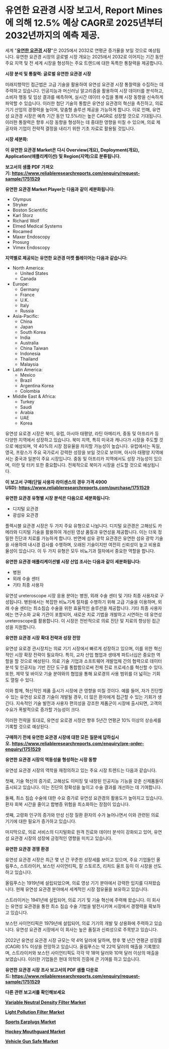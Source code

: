<p><h1>유연한 요관경 시장 보고서, Report Mines에 의해 12.5% ​​예상 CAGR로 2025년부터 2032년까지의 예측 제공.</h1></p><p>세계 "<strong><a href="https://www.reliableresearchreports.com/flexible-ureteroscopes-r1751529?utm_campaign=105&utm_medium=8&utm_source=Github&utm_content=ia&utm_term=07022025&utm_id=flexible-ureteroscopes">유연한 요관경&nbsp;</a></strong><strong>시장</strong>"은 2025에서 2032로 연평균 증가율을 보일 것으로 예상됩니다. 유연한 요관경 시장의 글로벌 시장 개요는 2025에서 2032로 이어지는 기간 동안 주요 지역 및 전 세계 시장을 형성하는 주요 트렌드에 대한 독특한 통찰력을 제공합니다.</p>
<p><strong>시장 분석 및 통찰력: 글로벌 유연한 요관경 시장</strong></p>
<p><p>미래지향적인 접근법은 고급 기술을 활용하여 유연성 요관경 시장 통찰력을 수집하는 데 주력하고 있습니다. 인공지능과 머신러닝 알고리즘을 활용하여 시장 데이터를 분석하고, 소비자 행동 및 임상 결과를 예측하며, 실시간 데이터 수집을 통해 시장 동향을 신속하게 파악할 수 있습니다. 이러한 첨단 기술의 통합은 유연성 요관경의 혁신을 촉진하고, 의료 기기 산업의 경쟁력을 높이며, 맞춤형 솔루션 제공을 가능하게 합니다. 이로 인해, 유연성 요관경 시장은 예측 기간 동안 12.5%라는 높은 CAGR로 성장할 것으로 기대됩니다. 이러한 통찰력은 향후 시장 동향을 형성하는 데 중대한 영향을 미칠 수 있으며, 의료 제공자와 기업이 전략적 결정을 내리기 위한 기초 자료로 활용될 것입니다.</p><a href="%7CAUTHORITHY_DOMAIN_URL%7C?utm_campaign=105&utm_medium=8&utm_source=Github&utm_content=ia&utm_term=07022025&utm_id=flexible-ureteroscopes"></a></p>
<p><strong>시장 세분화:</strong></p>
<p><strong>이 유연한 요관경 Market은 다시 Overview(개요), Deployment(개요), Application(애플리케이션) 및 Region(지역)으로 분류됩니다.</strong></p>
<p><strong>보고서의 샘플 PDF 가져오기:&nbsp;<a href="https://www.reliableresearchreports.com/enquiry/request-sample/1751529?utm_campaign=105&utm_medium=8&utm_source=Github&utm_content=ia&utm_term=07022025&utm_id=flexible-ureteroscopes">https://www.reliableresearchreports.com/enquiry/request-sample/1751529</a></strong><strong></strong></p>
<p><strong>유연한 요관경 Market Player는 다음과 같이 세분화됩니다:</strong></p>
<p><ul><li>Olympus</li><li>Stryker</li><li>Boston Scientific</li><li>Karl Storz</li><li>Richard Wolf</li><li>Elmed Medical Systems</li><li>Rocamed</li><li>Maxer Endoscopy</li><li>Prosurg</li><li>Vimex Endoscopy</li></ul></p>
<p><strong>지역별로 제공되는 유연한 요관경 마켓 플레이어는 다음과 같습니다:</strong></p>
<p><ul>
    <li>
        North America:
        <ul>
            <li>United States</li>
            <li>Canada</li>
        </ul>
    </li>
    <li>
        Europe:
        <ul>
            <li>Germany</li>
            <li>France</li>
            <li>U.K.</li>
            <li>Italy</li>
            <li>Russia</li>
        </ul>
    </li>
    <li>
        Asia-Pacific:
        <ul>
            <li>China</li>
            <li>Japan</li>
            <li>South Korea</li>
            <li>India</li>
            <li>Australia</li>
            <li>China Taiwan</li>
            <li>Indonesia</li>
            <li>Thailand</li>
            <li>Malaysia</li>
        </ul>
    </li>
    <li>
        Latin America:
        <ul>
            <li>Mexico</li>
            <li>Brazil</li>
            <li>Argentina Korea</li>
            <li>Colombia</li>
        </ul>
    </li>
    <li>
        Middle East & Africa:
        <ul>
            <li>Turkey</li>
            <li>Saudi</li>
            <li>Arabia</li>
            <li>UAE</li>
            <li>Korea</li>
        </ul>
    </li>
    </ul></p>
<p><p>유연성 요로경 시장은 북미, 유럽, 아시아 태평양, 라틴 아메리카, 중동 및 아프리카 등 다양한 지역에서 성장하고 있습니다. 북미 지역, 특히 미국과 캐나다가 시장을 주도할 것으로 예상되며, 약 40%의 시장 점유율을 차지할 가능성이 높습니다. 유럽에서는 독일, 영국, 프랑스가 주요 국가로서 강력한 성장을 보일 것으로 보이며, 아시아 태평양 지역에서는 중국과 일본이 주요 시장입니다. 중동 및 아프리카 지역에서도 성장 가능성이 있으며, 이란 및 터키 또한 중요합니다. 전체적으로 북미가 시장을 선도할 것으로 예상됩니다.</p></p>
<p><strong>이 보고서 구매(단일 사용자 라이센스의 경우 가격 4900 USD):&nbsp;<a href="https://www.reliableresearchreports.com/purchase/1751529?utm_campaign=105&utm_medium=8&utm_source=Github&utm_content=ia&utm_term=07022025&utm_id=flexible-ureteroscopes">https://www.reliableresearchreports.com/purchase/1751529</a></strong></p>
<p><strong>유연한 요관경 유형별 시장 분석은 다음으로 세분화됩니다:</strong></p>
<p><ul><li>디지털 요관경</li><li>광섬유 요관경</li></ul></p>
<p><p>플렉시블 요관경 시장은 두 가지 주요 유형으로 나뉩니다. 디지털 요관경은 고해상도 카메라와 디지털 기술을 활용하여 개선된 영상 품질과 유연성을 제공합니다. 이는 더욱 정밀한 진단과 치료를 가능하게 합니다. 반면에 섬유 광학 요관경은 유연한 섬유 광학 기술을 사용하여 내시경 검사를 수행하며, 오래된 기술이지만 여전히 신뢰성이 높고 비용효율성이 있습니다. 이 두 가지 유형은 모두 비뇨기과 절차에서 중요한 역할을 합니다.</p></p>
<p><strong>유연한 요관경 애플리케이션별 시장 산업 조사는 다음과 같이 세분화됩니다:</strong></p>
<p><ul><li>병원</li><li>외래 수술 센터</li><li>기타 최종 사용자</li></ul></p>
<p><p>유연성 ureteroscope 시장 응용 분야는 병원, 외래 수술 센터 및 기타 최종 사용자로 구성됩니다. 병원에서는 복잡한 비뇨기계 절차를 수행하기 위해 고급 기술을 이용하며, 외래 수술 센터는 최소침습 수술을 위한 효율적인 솔루션을 제공합니다. 기타 최종 사용자에는 연구소와 교육 기관이 포함되어, 새로운 치료 기법을 개발하고 시연하는 데 유연성 ureteroscope를 활용합니다. 이 시장은 전반적으로 의료 진단 및 치료의 향상된 접근성을 지원합니다.</p></p>
<p><strong>유연한 요관경 시장 확대 전략과 성장 전망</strong></p>
<p><p>유연성 요로경 관시장치는 의료 기기 시장에서 빠르게 성장하고 있으며, 이를 위한 혁신적인 시장 확장 전략이 필요하다. 특히, 교차 산업 협업과 생태계 파트너십은 중요한 역할을 할 것으로 예상된다. 의료 기술 기업과 소프트웨어 개발업체 간의 협력으로 데이터 분석 및 인공지능 기반 진단 도구를 통합함으로써 전체 진료 프로세스를 혁신할 수 있다. 또한, 제약 및 바이오 기술 분야와의 협업을 통해 요로경의 사용 범위를 더 넓히는 기회도 열릴 수 있다.</p><p>이와 함께, 혁신적인 제품 출시가 시장에 큰 영향을 미칠 것이다. 예를 들어, 자가 진단할 수 있는 유연성 요로경 기술이 개발될 경우, 더 많은 환자에게 접근할 수 있는 기회가 생긴다. 지속적인 기술 발전과 사용자 편의성을 강조한 제품군이 시장에 출시되면, 고객의 수요가 폭발적으로 증가할 가능성이 크다.</p><p>이러한 전략을 토대로, 유연성 요로경 시장은 향후 5년간 연평균 10% 이상의 상승세를 기록할 것으로 예상된다.</p></p>
<p><strong>구매하기 전에 유연한 요관경 시장에 대한 모든 질문에 답하십시오.&nbsp;<a href="https://www.reliableresearchreports.com/enquiry/pre-order-enquiry/1751529?utm_campaign=105&utm_medium=8&utm_source=Github&utm_content=ia&utm_term=07022025&utm_id=flexible-ureteroscopes">https://www.reliableresearchreports.com/enquiry/pre-order-enquiry/1751529</a></strong><strong></strong></p>
<p><strong>유연한 요관경 시장의 역동성을 형성하는 시장 동향</strong></p>
<p><p>유연성 요관경 시장의 역학을 재정의하고 있는 주요 시장 트렌드는 다음과 같습니다. </p><p>첫째, 기술 혁신의 증가로, 고해상도 이미징 및 내장된 인공지능 기능을 갖춘 신제품들이 출시되고 있습니다. 이는 진단의 정확성을 높이고 수술 결과를 개선하는 데 기여합니다. </p><p>둘째, 최소 침습 수술에 대한 수요 증가로 유연성 요관경의 활용도가 높아지고 있습니다. 환자 회복 시간을 줄이고 합병증 위험을 최소화하는 장점이 있습니다. </p><p>셋째, 고령화 인구의 증가와 만성 신장 질환 환자의 수가 늘어나면서 이와 관련된 의료 기기에 대한 필요가 증가하고 있습니다. </p><p>마지막으로, 의료 서비스의 디지털화로 원격 진료와 데이터 분석이 강화되고 있어, 유연성 요관경 시장의 성장에 긍정적인 영향을 미치고 있습니다.</p></p>
<p><strong>유연한 요관경 경쟁 환경</strong></p>
<p><p>유연성 요관경 시장은 최근 몇 년 간 꾸준한 성장세를 보이고 있으며, 주요 기업들인 올림푸스, 스트라이커, 보스턴 사이언티픽, 칼 스토르츠, 리처드 울프 등이 이 시장을 선도하고 있습니다. </p><p>올림푸스는 1919년에 설립되었으며, 의료 영상 기기 분야에서 강력한 입지를 다져왔습니다. 현재 유연성 요관경 분야에서 세계적인 시장 점유율을 보유하고 있습니다.  </p><p>스트라이커는 1941년에 설립되어, 의료 기기 및 기술 혁신에 주력해 왔습니다. 이 회사는 유연성 요관경을 통한 최소 침습 수술 기법을 발전시키며 시장에서 경쟁력을 확보하고 있습니다.  </p><p>보스턴 사이언티픽은 1979년에 설립되어, 의료 기기의 개발 및 상용화에 주력하고 있습니다. 유연성 요관경 시장에서 이 회사는 높은 품질과 신뢰성으로 주목받고 있습니다.  </p><p>2022년 유연성 요관경 시장 규모는 약 4억 달러에 달하며, 향후 몇 년간 연평균 성장률(CAGR) 5% 이상을 전망하고 있습니다. 올림푸스는 약 22억 달러의 매출을 기록했으며, 스트라이커와 보스턴 사이언티픽도 각각 약 18억 달러와 10억 달러 이상의 매출을 보였습니다. 이러한 기업들은 현대 의학의 진흥에 큰 기여를 하고 있습니다.</p></p>
<p><strong>유연한 요관경 시장 조사 보고서의 PDF 샘플 다운로드:&nbsp;<a href="https://www.reliableresearchreports.com/enquiry/request-sample/1751529?utm_campaign=105&utm_medium=8&utm_source=Github&utm_content=ia&utm_term=07022025&utm_id=flexible-ureteroscopes">https://www.reliableresearchreports.com/enquiry/request-sample/1751529</a></strong></p>
<p><strong></strong></p>
<p><strong></strong></p>
<p><strong></strong></p>
<p><strong></strong></p>
<p><strong>다른 관련 보고서를 확인해보세요</strong></p>
<p><strong><p><a href="https://github.com/hartsockdonnette82/Market-Research-Report-List-1/blob/main/variable-neutral-density-filter-market.md?utm_campaign=105&utm_medium=8&utm_source=Github&utm_content=ia&utm_term=07022025&utm_id=flexible-ureteroscopes">Variable Neutral Density Filter Market</a></p><p><a href="https://github.com/akaalahk/Market-Research-Report-List-1/blob/main/light-pollution-filter-market.md?utm_campaign=105&utm_medium=8&utm_source=Github&utm_content=ia&utm_term=07022025&utm_id=flexible-ureteroscopes">Light Pollution Filter Market</a></p><p><a href="https://github.com/risingtrista99259/Market-Research-Report-List-1/blob/main/sports-earplugs-market.md?utm_campaign=105&utm_medium=8&utm_source=Github&utm_content=ia&utm_term=07022025&utm_id=flexible-ureteroscopes">Sports Earplugs Market</a></p><p><a href="https://github.com/birnbaumbulah0/Market-Research-Report-List-1/blob/main/hockey-mouthguard-market.md?utm_campaign=105&utm_medium=8&utm_source=Github&utm_content=ia&utm_term=07022025&utm_id=flexible-ureteroscopes">Hockey Mouthguard Market</a></p><p><a href="https://github.com/agdonthisa/Market-Research-Report-List-1/blob/main/vehicle-gun-safe-market.md?utm_campaign=105&utm_medium=8&utm_source=Github&utm_content=ia&utm_term=07022025&utm_id=flexible-ureteroscopes">Vehicle Gun Safe Market</a></p></strong></p>